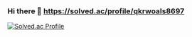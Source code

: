### Hi there 👋 https://solved.ac/profile/qkrwoals8697
[![Solved.ac Profile](http://mazassumnida.wtf/api/v2/generate_badge?boj=qkrwoals8697)](https://solved.ac/qkrwoals8697/)
<!--## Blog: https://jimi7709.github.io/
-->
<!--
[![Anurag's github stats](https://github-readme-stats.vercel.app/api?username=Jimi)](https://github.com/anuraghazra/github-readme-stats)
-->
<!--
**jimi7709/jimi7709** is a ✨ _special_ ✨ repository because its `README.md` (this file) appears on your GitHub profile.

Here are some ideas to get you started:

- 🔭 I’m currently working on ...
- 🌱 I’m currently learning ...
- 👯 I’m looking to collaborate on ...
- 🤔 I’m looking for help with ...
- 💬 Ask me about ...
- 📫 How to reach me: ...
- 😄 Pronouns: ...
- ⚡ Fun fact: ...
-->
<!-- 깃허브 주석
- git show-ref (로컬 저장소 브랜치 명 확인)
- git init
- git add
- git commit -m " "
- git config --global user.name []
- git config --global user.email []
- git status
- git push origin master
- git pull
- git reset []

-->
